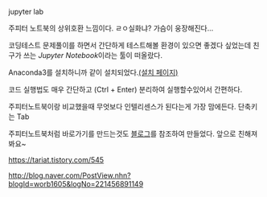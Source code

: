 jupyter lab



주피터 노트북의 상위호환 느낌이다. ㄹㅇ실화냐? 가슴이 웅장해진다...



코딩테스트 문제풀이를 하면서 간단하게 테스트해볼 환경이 있으면 좋겠다 싶었는데 친구가 쓰는 *Jupyter Notebook*이라는 툴이 떠올랐다. 



Anaconda3를 설치하니까 같이 설치되었다.[(설치 페이지)](https://www.anaconda.com/distribution/#download-section)



코드 실행법도 매우 간단하고 (Ctrl + Enter) 분리하여 실행할수있어서 간편하다.

주피터노트북이랑 비교했을때 무엇보다 인텔리센스가 된다는게 가장 맘에든다. 단축키는 Tab



주피터노트북처럼 바로가기를 만드는것도 [블로그](http://blog.naver.com/PostView.nhn?blogId=worb1605&logNo=221456891149)를 참조하여 만들었다. 앞으로 친해져봐요~







https://tariat.tistory.com/545

http://blog.naver.com/PostView.nhn?blogId=worb1605&logNo=221456891149

